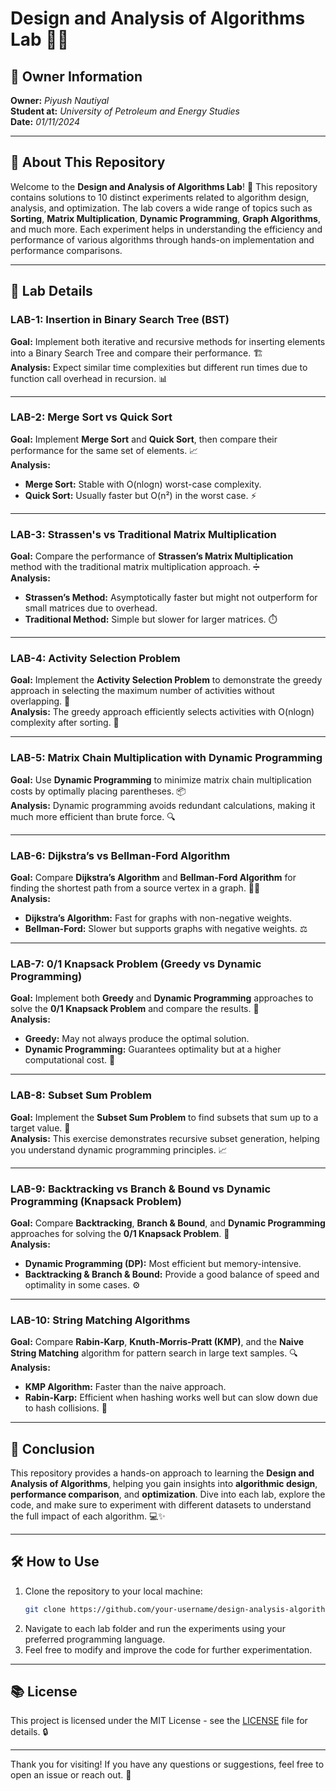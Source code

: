 # Design and Analysis of Algorithms Lab 🧑‍💻

## **📜 Owner Information**  
**Owner:** *Piyush Nautiyal*  
**Student at:** *University of Petroleum and Energy Studies*  
**Date:** *01/11/2024*  

---

## 🧪 About This Repository

Welcome to the **Design and Analysis of Algorithms Lab**! 🚀 This repository contains solutions to 10 distinct experiments related to algorithm design, analysis, and optimization. The lab covers a wide range of topics such as **Sorting**, **Matrix Multiplication**, **Dynamic Programming**, **Graph Algorithms**, and much more. Each experiment helps in understanding the efficiency and performance of various algorithms through hands-on implementation and performance comparisons.

---

## 🔬 Lab Details

### **LAB-1**: Insertion in Binary Search Tree (BST)  
**Goal:** Implement both iterative and recursive methods for inserting elements into a Binary Search Tree and compare their performance. 🏗️  
**Analysis:** Expect similar time complexities but different run times due to function call overhead in recursion. 📊

---

### **LAB-2**: Merge Sort vs Quick Sort  
**Goal:** Implement **Merge Sort** and **Quick Sort**, then compare their performance for the same set of elements. 📈  
**Analysis:**  
- **Merge Sort:** Stable with O(nlogn) worst-case complexity.  
- **Quick Sort:** Usually faster but O(n²) in the worst case. ⚡

---

### **LAB-3**: Strassen's vs Traditional Matrix Multiplication  
**Goal:** Compare the performance of **Strassen’s Matrix Multiplication** method with the traditional matrix multiplication approach. ➗  
**Analysis:**  
- **Strassen’s Method:** Asymptotically faster but might not outperform for small matrices due to overhead.  
- **Traditional Method:** Simple but slower for larger matrices. ⏱️

---

### **LAB-4**: Activity Selection Problem  
**Goal:** Implement the **Activity Selection Problem** to demonstrate the greedy approach in selecting the maximum number of activities without overlapping. 🎯  
**Analysis:** The greedy approach efficiently selects activities with O(nlogn) complexity after sorting. 📅

---

### **LAB-5**: Matrix Chain Multiplication with Dynamic Programming  
**Goal:** Use **Dynamic Programming** to minimize matrix chain multiplication costs by optimally placing parentheses. 📦  
**Analysis:** Dynamic programming avoids redundant calculations, making it much more efficient than brute force. 🔍

---

### **LAB-6**: Dijkstra’s vs Bellman-Ford Algorithm  
**Goal:** Compare **Dijkstra’s Algorithm** and **Bellman-Ford Algorithm** for finding the shortest path from a source vertex in a graph. 🏃‍♂️  
**Analysis:**  
- **Dijkstra’s Algorithm:** Fast for graphs with non-negative weights.  
- **Bellman-Ford:** Slower but supports graphs with negative weights. ⚖️

---

### **LAB-7**: 0/1 Knapsack Problem (Greedy vs Dynamic Programming)  
**Goal:** Implement both **Greedy** and **Dynamic Programming** approaches to solve the **0/1 Knapsack Problem** and compare the results. 💼  
**Analysis:**  
- **Greedy:** May not always produce the optimal solution.  
- **Dynamic Programming:** Guarantees optimality but at a higher computational cost. 💪

---

### **LAB-8**: Subset Sum Problem  
**Goal:** Implement the **Subset Sum Problem** to find subsets that sum up to a target value. 🧮  
**Analysis:** This exercise demonstrates recursive subset generation, helping you understand dynamic programming principles. 📈

---

### **LAB-9**: Backtracking vs Branch & Bound vs Dynamic Programming (Knapsack Problem)  
**Goal:** Compare **Backtracking**, **Branch & Bound**, and **Dynamic Programming** approaches for solving the **0/1 Knapsack Problem**. 🎲  
**Analysis:**  
- **Dynamic Programming (DP):** Most efficient but memory-intensive.  
- **Backtracking & Branch & Bound:** Provide a good balance of speed and optimality in some cases. ⚙️

---

### **LAB-10**: String Matching Algorithms  
**Goal:** Compare **Rabin-Karp**, **Knuth-Morris-Pratt (KMP)**, and the **Naive String Matching** algorithm for pattern search in large text samples. 🔍  
**Analysis:**  
- **KMP Algorithm:** Faster than the naive approach.  
- **Rabin-Karp:** Efficient when hashing works well but can slow down due to hash collisions. 🧠

---

## 🏁 Conclusion

This repository provides a hands-on approach to learning the **Design and Analysis of Algorithms**, helping you gain insights into **algorithmic design**, **performance comparison**, and **optimization**. Dive into each lab, explore the code, and make sure to experiment with different datasets to understand the full impact of each algorithm. 💻✨

---

## 🛠️ How to Use

1. Clone the repository to your local machine:
    ```bash
    git clone https://github.com/your-username/design-analysis-algorithms-lab.git
    ```
2. Navigate to each lab folder and run the experiments using your preferred programming language.
3. Feel free to modify and improve the code for further experimentation.

---

## 📚 License

This project is licensed under the MIT License - see the [LICENSE](LICENSE) file for details. 🔒

---

Thank you for visiting! If you have any questions or suggestions, feel free to open an issue or reach out. 🚀
